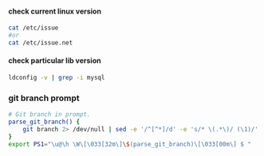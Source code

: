 #### check current linux version

```bash
cat /etc/issue
#or
cat /etc/issue.net

```

#### check particular lib version

```bash
ldconfig -v | grep -i mysql

```


### git branch prompt


```bash
# Git branch in prompt.
parse_git_branch() {
    git branch 2> /dev/null | sed -e '/^[^*]/d' -e 's/* \(.*\)/ (\1)/'
}
export PS1="\u@\h \W\[\033[32m\]\$(parse_git_branch)\[\033[00m\] $ "
```
